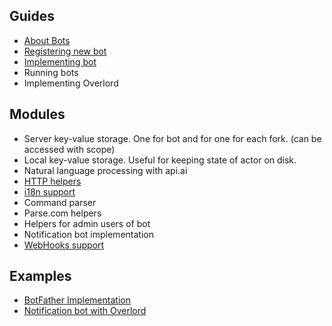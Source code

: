 ## Guides
* [About Bots](tutorials/about-bots.md)
* [Registering new bot](tutorials/register-bot.md)
* [Implementing bot](tutorials/bot-implement.md)
* Running bots
* Implementing Overlord

## Modules
* Server key-value storage. One for bot and for one for each fork. (can be accessed with scope)
* Local key-value storage. Useful for keeping state of actor on disk.
* Natural language processing with api.ai
* [HTTP helpers](api/HTTP.md)
* [i18n support](api/I18N.md)
* Command parser
* Parse.com helpers
* Helpers for admin users of bot
* Notification bot implementation
* [WebHooks support](api/WebHooks.md)

## Examples
* [BotFather Implementation](../actor-bots/src/main/java/im/actor/bots/embedded/BotFather.kt)
* [Notification bot with Overlord](../actor-bots/src/main/java/im/actor/bots/blocks/Notification.kt)
